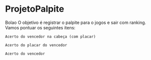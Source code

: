 # ProjetoPalpite

Bolao O objetivo é registrar o palpite para o jogos e sair com ranking. Vamos pontuar os seguintes itens:

    Acerto do vencedor na cabeça (com placar)

    Acerto do placar do vencedor

    Acerto do vencedor


